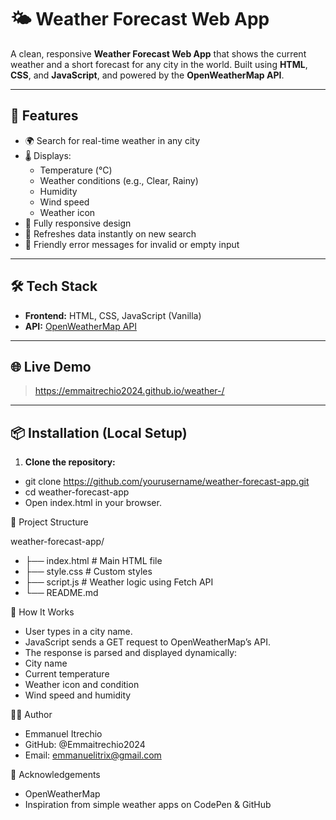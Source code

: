 # 🌤️ Weather Forecast Web App

A clean, responsive **Weather Forecast Web App** that shows the current weather and a short forecast for any city in the world. Built using **HTML**, **CSS**, and **JavaScript**, and powered by the **OpenWeatherMap API**.

---

## 🔧 Features

- 🌍 Search for real-time weather in any city
- 🌡️ Displays:
  - Temperature (°C)
  - Weather conditions (e.g., Clear, Rainy)
  - Humidity
  - Wind speed
  - Weather icon
- 📱 Fully responsive design
- 🔄 Refreshes data instantly on new search
- 🧠 Friendly error messages for invalid or empty input

---

## 🛠️ Tech Stack

- **Frontend:** HTML, CSS, JavaScript (Vanilla)
- **API:** [OpenWeatherMap API](https://openweathermap.org/api)

---

## 🌐 Live Demo

> https://emmaitrechio2024.github.io/weather-/

---

## 📦 Installation (Local Setup)

1. **Clone the repository:**

- git clone https://github.com/yourusername/weather-forecast-app.git
- cd weather-forecast-app
- Open index.html in your browser.

🧪 Project Structure

weather-forecast-app/
- ├── index.html          # Main HTML file
- ├── style.css           # Custom styles
- ├── script.js           # Weather logic using Fetch API
- └── README.md

🧠 How It Works

- User types in a city name.
- JavaScript sends a GET request to OpenWeatherMap’s API.
- The response is parsed and displayed dynamically:
- City name
- Current temperature
- Weather icon and condition
- Wind speed and humidity

🙋‍♂️ Author

- Emmanuel Itrechio
- GitHub: @Emmaitrechio2024
- Email: emmanuelitrix@gmail.com

🌟 Acknowledgements

- OpenWeatherMap
- Inspiration from simple weather apps on CodePen & GitHub

